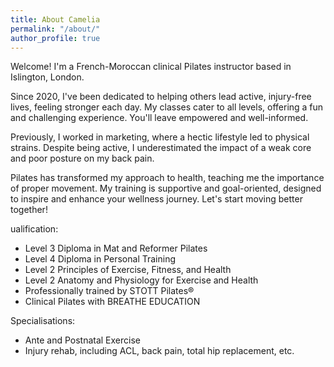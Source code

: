 ```yaml
---
title: About Camelia
permalink: "/about/"
author_profile: true
---
```


Welcome! I'm a French-Moroccan clinical Pilates instructor based in Islington, London.

Since 2020, I've been dedicated to helping others lead active, injury-free lives, feeling stronger each day. My classes cater to all levels, offering a fun and challenging experience. You'll leave empowered and well-informed.

Previously, I worked in marketing, where a hectic lifestyle led to physical strains. Despite being active, I underestimated the impact of a weak core and poor posture on my back pain.

Pilates has transformed my approach to health, teaching me the importance of proper movement. My training is supportive and goal-oriented, designed to inspire and enhance your wellness journey. Let's start moving better together!

ualification:
- Level 3 Diploma in Mat and Reformer Pilates
- Level 4 Diploma in Personal Training
- Level 2 Principles of Exercise, Fitness, and Health
- Level 2 Anatomy and Physiology for Exercise and Health
- Professionally trained by STOTT Pilates®
- Clinical Pilates with BREATHE EDUCATION

Specialisations:
- Ante and Postnatal Exercise
- Injury rehab, including ACL, back pain, total hip replacement, etc.
